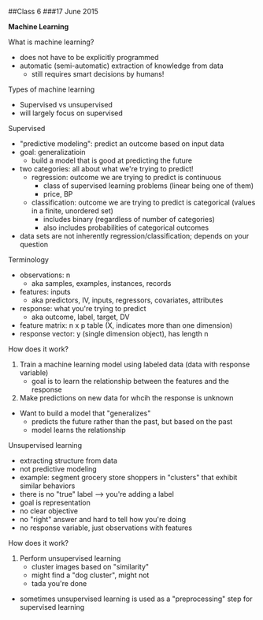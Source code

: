 ##Class 6
###17 June 2015

**Machine Learning**

What is machine learning?
- does not have to be explicitly programmed
- automatic (semi-automatic) extraction of knowledge from data
	- still requires smart decisions by humans!

Types of machine learning
- Supervised vs unsupervised
- will largely focus on supervised

Supervised
- "predictive modeling": predict an outcome based on input data
- goal: generalizatioin
	- build a model that is good at predicting the future
- two categories: all about what we're trying to predict!
	- regression: outcome we are trying to predict is continuous
		- class of supervised learning problems (linear being one of them)
		- price, BP
	- classification: outcome we are trying to predict is categorical (values in a finite, unordered set)
		- includes binary (regardless of number of categories)
		- also includes probabilities of categorical outcomes
- data sets are not inherently regression/classification; depends on your question

Terminology
- observations: n 
	- aka samples, examples, instances, records
- features: inputs
	- aka predictors, IV, inputs, regressors, covariates, attributes
- response: what you're trying to predict
	- aka outcome, label, target, DV
- feature matrix: n x p table (X, indicates more than one dimension)
- response vector: y (single dimension object), has length n

How does it work?
1) Train a machine learning model using labeled data (data with response variable)
	- goal is to learn the relationship between the features and the response
2) Make predictions on new data for whcih the response is unknown
- Want to build a model that "generalizes"
	- predicts the future rather than the past, but based on the past
	- model learns the relationship

Unsupervised learning
- extracting structure from data
- not predictive modeling
- example: segment grocery store shoppers in "clusters" that exhibit similar behaviors
- there is no "true" label --> you're adding a label
- goal is representation
- no clear objective
- no "right" answer and hard to tell how you're doing
- no response variable, just observations with features

How does it work?
1) Perform unsupervised learning
	- cluster images based on "similarity"
	- might find a "dog cluster", might not
	- tada you're done
- sometimes unsupervised learning is used as a "preprocessing" step for supervised learning






